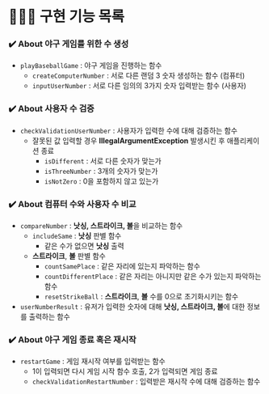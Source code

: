 # 👩🏻‍💻 구현 기능 목록

### ✔️ About 야구 게임를 위한 수 생성

- `playBaseballGame` : 야구 게임을 진행하는 함수
  - `createComputerNumber` : 서로 다른 랜덤 3 숫자 생성하는 함수 (컴퓨터)
  - `inputUserNumber` : 서로 다른 임의의 3가지 숫자 입력받는 함수 (사용자)

### ✔️ About 사용자 수 검증

- `checkValidationUserNumber` : 사용자가 입력한 수에 대해 검증하는 함수
  - 잘못된 값 입력할 경우 <b>IllegalArgumentException</b> 발생시킨 후 애플리케이션 종료
    - `isDifferent` : 서로 다른 숫자가 맞는가
    - `isThreeNumber` : 3개의 숫자가 맞는가
    - `isNotZero` : 0을 포함하지 않고 있는가

### ✔️ About 컴퓨터 수와 사용자 수 비교

- `compareNumber` : <b>낫싱, 스트라이크, 볼</b>을 비교하는 함수
  - `includeSame` : <b>낫싱</b> 판별 함수
    - 같은 수가 없으면 <b>낫싱</b> 출력
  - <b>스트라이크</b>, <b>볼</b> 판별 함수
    - `countSamePlace` : 같은 자리에 있는지 파악하는 함수
    - `countDifferentPlace` : 같은 자리는 아니지만 같은 수가 있는지 파악하는 함수
    - `resetStrikeBall` : <b>스트라이크</b>, <b>볼</b> 수를 0으로 초기화시키는 함수
- `userNumberResult` : 유저가 입력한 숫자에 대해 <b>낫싱, 스트라이크, 볼</b>에 대한 정보를 출력하는 함수

### ✔️ About 야구 게임 종료 혹은 재시작

- `restartGame` : 게임 재시작 여부를 입력받는 함수
  - 1이 입력되면 다시 게임 시작 함수 호출, 2가 입력되면 게임 종료
  - `checkValidationRestartNumber` : 입력받은 재시작 수에 대해 검증하는 함수